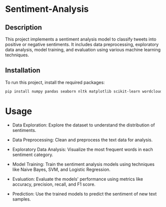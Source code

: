 # Sentiment-Analysis
## Description
This project implements a sentiment analysis model to classify tweets into positive or negative sentiments. It includes data preprocessing, exploratory data analysis, model training, and evaluation using various machine learning techniques.

## Installation

To run this project, install the required packages:

```bash
pip install numpy pandas seaborn nltk matplotlib scikit-learn wordcloud
```
# Usage
- Data Exploration: Explore the dataset to understand the distribution of sentiments.

- Data Preprocessing: Clean and preprocess the text data for analysis.

- Exploratory Data Analysis: Visualize the most frequent words in each sentiment category.

- Model Training: Train the sentiment analysis models using techniques like Naive Bayes, SVM, and Logistic Regression.

- Evaluation: Evaluate the models' performance using metrics like accuracy, precision, recall, and F1 score.

- Prediction: Use the trained models to predict the sentiment of new text samples.
